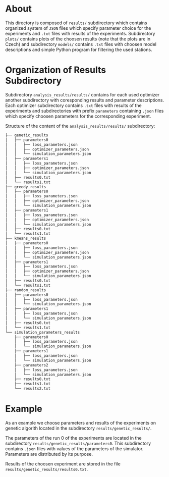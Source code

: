 # About
This directory is composed of `results/` subdirectory which contains organized system of `JSON` files which specify 
parameter choice for the experiments and `.txt` files with results of the 
experiments. Subdirectory `plots/` contains plots of the 
choosen results (note that the plots are in Czech) and subdirectory 
`models/` contains `.txt` files with choosen model 
descriptions and simple Python program for filtering the used stations.

# Organization of Results Subdirectory
Subdirectory `analysis_results/results/` contains for each used optimizer 
another subdirectory with coresponding results and parameter descriptions.
Each optimizer subdirectory contains `.txt` files with results of the 
experiments and subdirectories with prefix `parameters` containing 
`.json` files which specify choosen parameters for the corresponding 
experiment.

Structure of the content of the `analysis_results/results/` subdirectory:
```bash
├── genetic_results
│   ├── parameters0
│   │   ├── loss_parameters.json
│   │   ├── optimizer_parameters.json
│   │   └── simulation_parameters.json
│   ├── parameters1
│   │   ├── loss_parameters.json
│   │   ├── optimizer_parameters.json
│   │   └── simulation_parameters.json
│   ├── results0.txt
│   └── results1.txt
├── greedy_results
│   ├── parameters0
│   │   ├── loss_parameters.json
│   │   ├── optimizer_parameters.json
│   │   └── simulation_parameters.json
│   ├── parameters1
│   │   ├── loss_parameters.json
│   │   ├── optimizer_parameters.json
│   │   └── simulation_parameters.json
│   ├── results0.txt
│   └── results1.txt
├── kmeans_results
│   ├── parameters0
│   │   ├── loss_parameters.json
│   │   ├── optimizer_parameters.json
│   │   └── simulation_parameters.json
│   ├── parameters1
│   │   ├── loss_parameters.json
│   │   ├── optimizer_parameters.json
│   │   └── simulation_parameters.json
│   ├── results0.txt
│   └── results1.txt
├── random_results
│   ├── parameters0
│   │   ├── loss_parameters.json
│   │   └── simulation_parameters.json
│   ├── parameters1
│   │   ├── loss_parameters.json
│   │   └── simulation_parameters.json
│   ├── results0.txt
│   └── results1.txt
└── simulation_parameters_results
    ├── parameters0
    │   ├── loss_parameters.json
    │   └── simulation_parameters.json
    ├── parameters1
    │   ├── loss_parameters.json
    │   └── simulation_parameters.json
    ├── parameters2
    │   ├── loss_parameters.json
    │   └── simulation_parameters.json
    ├── results0.txt
    ├── results1.txt
    └── results2.txt
```

# Example
As an example we choose parameters and results of the experiments on 
genetic algorith located in the subdirectory `results/genetic_results/`.

The parameters of the run 0 of the experiments are located in the 
subdirectory `results/genetic_results/parameters0`. This subdirectory 
contains `.json` files with values of the parameters of the simulator.
Parameters are distributed by its purpose.

Results of the choosen experiment are stored in the file 
`results/genetic_results/results0.txt`.